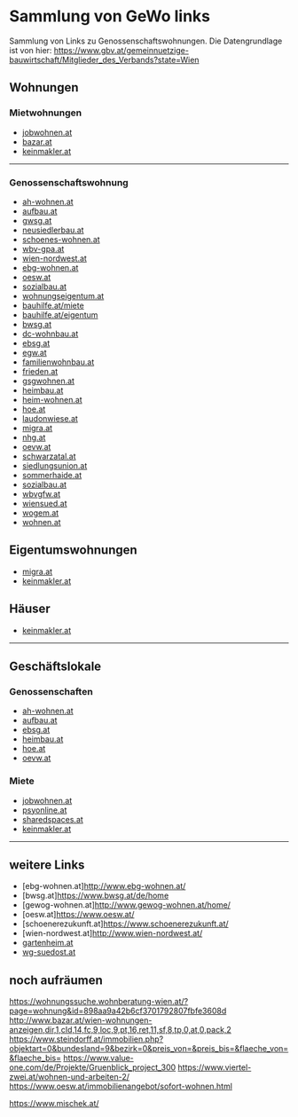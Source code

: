 # Sammlung von GeWo links
Sammlung von Links zu Genossenschaftswohnungen. Die Datengrundlage ist von hier: https://www.gbv.at/gemeinnuetzige-bauwirtschaft/Mitglieder_des_Verbands?state=Wien

## Wohnungen

### Mietwohnungen
- [jobwohnen.at](https://www.jobwohnen.at/wohnungen/#suchergebnis)
- [bazar.at](http://www.bazar.at/wien-wohnungen-anzeigen,dir,1,cId,14,fc,9,loc,9,pt,16,ret,12,sf,8,tp,0,at,0)
- [keinmakler.at](https://www.keinmakler.at/Wohnung-Miete/Wien-%C3%96sterreich)
------------------------------------------------------------------------
### Genossenschaftswohnung
- [ah-wohnen.at](http://ah-wohnen.at/freie-objekte.57.html)
- [aufbau.at](http://aufbau.at/wohnungen-wiedervermietung.html)
- [gwsg.at](http://gwsg.at/freie-wohnungen-1/)
- [neusiedlerbau.at](http://neusiedlerbau.at/index.php?id=35)
- [schoenes-wohnen.at](http://www.schoenes-wohnen.at/de/duplicate-of-wohnungssuche.html)
- [wbv-gpa.at](http://www.wbv-gpa.at/angebot/freie-wohnungen)
- [wien-nordwest.at](http://www.wien-nordwest.at/wohnungsansuchen.htm)
- [ebg-wohnen.at](https://ebg-wohnen.at/)
- [oesw.at](https://oesw.at/immobilienangebot/sofort-wohnen.html)
- [sozialbau.at](https://www.sozialbau.at/unser-angebot/sofort-verfuegbar/)
- [wohnungseigentum.at](https://wohnungseigentum.at/immobiliensuche/sofort-wohnen/)
- [bauhilfe.at/miete](https://www.bauhilfe.at/html/wo-mi.html)
- [bauhilfe.at/eigentum](https://www.bauhilfe.at/html/wo-et.html)
- [bwsg.at](https://www.bwsg.at/de/objektsuche/)
- [dc-wohnbau.at](https://www.dc-wohnbau.at/freie-objekte/)
- [ebsg.at](https://www.ebsg.at/neues-zuhause-finden/filter/wohnung+reihenhaus/ort/Wien%20%5BORT%5D/zimmer_min/3/zimmer_max/5.html)
- [egw.at](https://www.egw.at/immobilien/bestands-wohnungen)
- [familienwohnbau.at](https://www.familienwohnbau.at/immobiliensuche/?bundesland=AT9&nutzungsart=W&kaufpreisBis=450000&mieteBis=1200&hauptflaecheVon=85)
- [frieden.at](https://www.frieden.at/wohnungsangebot/)
- [gsgwohnen.at](https://www.gsgwohnen.at/projekte/)
- [heimbau.at](https://www.heimbau.at/wiedervermietung)
- [heim-wohnen.at](https://www.heim-wohnen.at/aktuelles/aktuelle-angebote/#wien)
- [hoe.at](https://www.hoe.at/de/wohnungssuche/liste?isSearch=true&searchbezirk%5B%5D=7230&searchbezirk%5B%5D=7163&searchbezirk%5B%5D=7239&searchbezirk%5B%5D=7240&searchbezirk%5B%5D=7241&searchbezirk%5B%5D=7242&searchbezirk%5B%5D=7243&searchbezirk%5B%5D=7244&searchbezirk%5B%5D=7245&searchbezirk%5B%5D=7246&searchbezirk%5B%5D=7247&searchbezirk%5B%5D=7231&searchbezirk%5B%5D=7248&searchbezirk%5B%5D=7249&searchbezirk%5B%5D=7184&searchbezirk%5B%5D=7250&searchbezirk%5B%5D=7232&searchbezirk%5B%5D=7233&searchbezirk%5B%5D=7234&searchbezirk%5B%5D=7235&searchbezirk%5B%5D=7236&searchbezirk%5B%5D=7237&searchbezirk%5B%5D=7238&flaeche=alle&f20=20&f40=40&f60=60&f80=80&f100=100&z3=3&z4=4&z5=5&imo_type=&rechtsform%5B%5D=alle&rechtsform%5B%5D=eigentum&rechtsform%5B%5D=miete&rechtsform%5B%5D=mietkauf)
- [laudonwiese.at](https://www.laudonwiese.at/)
- [migra.at](https://www.migra.at/Wohnung-mieten)
- [nhg.at](https://www.nhg.at/immobilienangebot/wohnungsangebot/)
- [oevw.at](https://www.oevw.at/)
- [schwarzatal.at](https://www.schwarzatal.at/immobiliensuche/)
- [siedlungsunion.at](https://www.siedlungsunion.at/wohnen/sofort)
- [sommerhaide.at](https://www.sommerhaide.at/)
- [sozialbau.at](https://www.sozialbau.at/unser-angebot/sofort-verfuegbar/sofort-verfuegbar/)
- [wbvgfw.at](https://www.wbvgfw.at/wohnungen)
- [wiensued.at](https://www.wiensued.at/wohnen/sofort-verfuegbar/)
- [wogem.at](https://www.wogem.at/de/angebote.php)
- [wohnen.at](https://www.wohnen.at/angebot/unser-wohnungsangebot/)

## Eigentumswohnungen
- [migra.at](https://www.migra.at/Wohnung-kaufen)
- [keinmakler.at](https://www.keinmakler.at/Wohnung-Kauf/Wien-%C3%96sterreich)

## Häuser
- [keinmakler.at](https://www.keinmakler.at/Haus-Kauf/Wien-%C3%96sterreich)

------------------------------------------------------------------------
## Geschäftslokale
### Genossenschaften
- [ah-wohnen.at](http://ah-wohnen.at/freie-objekte.57.html)
- [aufbau.at](http://aufbau.at/wohnungen-wiedervermietung-lokal.html)
- [ebsg.at](https://www.ebsg.at/neues-zuhause-finden/filter/geschaeftslokal.html)
- [heimbau.at](https://www.heimbau.at/geschaeftslokale)
- [hoe.at](https://www.hoe.at/de/wohnungssuche/liste?isSearch=true&searchbezirk%5B%5D=7230&searchbezirk%5B%5D=7163&searchbezirk%5B%5D=7239&searchbezirk%5B%5D=7240&searchbezirk%5B%5D=7241&searchbezirk%5B%5D=7242&searchbezirk%5B%5D=7243&searchbezirk%5B%5D=7244&searchbezirk%5B%5D=7245&searchbezirk%5B%5D=7246&searchbezirk%5B%5D=7247&searchbezirk%5B%5D=7231&searchbezirk%5B%5D=7248&searchbezirk%5B%5D=7249&searchbezirk%5B%5D=7184&searchbezirk%5B%5D=7250&searchbezirk%5B%5D=7232&searchbezirk%5B%5D=7233&searchbezirk%5B%5D=7234&searchbezirk%5B%5D=7235&searchbezirk%5B%5D=7236&searchbezirk%5B%5D=7237&searchbezirk%5B%5D=7238&imo_type=)
- [oevw.at](https://www.oevw.at/)

### Miete
- [jobwohnen.at](https://www.jobwohnen.at/wohnungen/#suchergebnis)
- [psyonline.at](https://www.psyonline.at/go.asp?sektion=boerse&bereich_id=9001&berufsgruppe=pth&art=praxisraum&suche_biete=Biete&suchformular_id=4&aktion=view&regional=AT%2D9)
- [sharedspaces.at](https://sharedspaces.at/category/coworking-space/vienna)
- [keinmakler.at](https://www.keinmakler.at/Gewerbeimmobilie-Miete/Wien-%C3%96sterreich)

------------------------------------------------------------------------
## weitere Links
- [ebg-wohnen.at]http://www.ebg-wohnen.at/
- [bwsg.at]https://www.bwsg.at/de/home
- [gewog-wohnen.at]http://www.gewog-wohnen.at/home/
- [oesw.at]https://www.oesw.at/
- [schoenerezukunft.at]https://www.schoenerezukunft.at/
- [wien-nordwest.at]http://www.wien-nordwest.at/
- [gartenheim.at](https://gartenheim.at/)
- [wg-suedost.at](https://wg-suedost.at/Wohnobjekte/wohnobjekte.html)


## noch aufräumen
https://wohnungssuche.wohnberatung-wien.at/?page=wohnung&id=898aa9a42b6cf3701792807fbfe3608d
http://www.bazar.at/wien-wohnungen-anzeigen,dir,1,cId,14,fc,9,loc,9,pt,16,ret,11,sf,8,tp,0,at,0,pack,2
https://www.steindorff.at/immobilien.php?objektart=0&bundesland=9&bezirk=0&preis_von=&preis_bis=&flaeche_von=&flaeche_bis=
https://www.value-one.com/de/Projekte/Gruenblick_project_300
https://www.viertel-zwei.at/wohnen-und-arbeiten-2/
https://www.oesw.at/immobilienangebot/sofort-wohnen.html
	
https://www.mischek.at/

